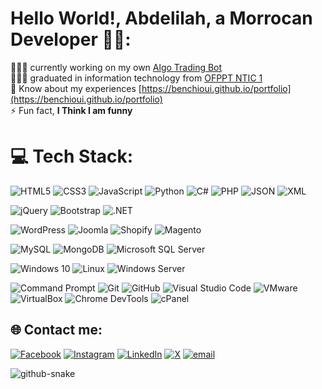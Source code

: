 # Hello World!, Abdelilah, a Morrocan Developer 👋🏼:
👨🏼‍💻 currently working on my own <a href="https://t.me/AbbncFreqtradeBot" target="_blank">Algo Trading Bot</a><br> 
👨🏼‍🎓 graduated in information technology from <a href="https://www.linkedin.com/company/istantic-cfmoti/?originalSubdomain=ma" target="_blank">OFPPT NTIC 1</a><br> 
📄 Know about my experiences [https://benchioui.github.io/portfolio](https://benchioui.github.io/portfolio)<br>
⚡ Fun fact, **I Think I am funny**

# 💻 Tech Stack:
![HTML5](https://img.shields.io/badge/html5-%23E34F26.svg?style=for-the-badge&logo=html5&logoColor=white)
![CSS3](https://img.shields.io/badge/css3-%231572B6.svg?style=for-the-badge&logo=css3&logoColor=white)
![JavaScript](https://img.shields.io/badge/javascript-%23323330.svg?style=for-the-badge&logo=javascript&logoColor=%23F7DF1E)
![Python](https://img.shields.io/badge/python-3670A0?style=for-the-badge&logo=python&logoColor=ffdd54)
![C#](https://img.shields.io/badge/c%23-%23239120.svg?style=for-the-badge&logo=csharp&logoColor=white)
![PHP](https://img.shields.io/badge/php-%23777BB4.svg?style=for-the-badge&logo=php&logoColor=white)
![JSON](https://img.shields.io/badge/json-%23000000.svg?style=for-the-badge&logo=json&logoColor=white)
![XML](https://img.shields.io/badge/xml-%23ff6600.svg?style=for-the-badge&logo=xml&logoColor=white)

![jQuery](https://img.shields.io/badge/jquery-%230769AD.svg?style=for-the-badge&logo=jquery&logoColor=white)
![Bootstrap](https://img.shields.io/badge/bootstrap-%23563D7C.svg?style=for-the-badge&logo=bootstrap&logoColor=white)
![.NET](https://img.shields.io/badge/.NET-512BD4?style=for-the-badge&logo=dotnet&logoColor=white)

![WordPress](https://img.shields.io/badge/wordpress-%2321759b.svg?style=for-the-badge&logo=wordpress&logoColor=white)
![Joomla](https://img.shields.io/badge/joomla-%230091BD.svg?style=for-the-badge&logo=joomla&logoColor=white)
![Shopify](https://img.shields.io/badge/shopify-%237AB55C.svg?style=for-the-badge&logo=shopify&logoColor=white)
![Magento](https://img.shields.io/badge/magento-%23EE672F.svg?style=for-the-badge&logo=magento&logoColor=white)

![MySQL](https://img.shields.io/badge/mysql-4479A1.svg?style=for-the-badge&logo=mysql&logoColor=white)
![MongoDB](https://img.shields.io/badge/MongoDB-%234ea94b.svg?style=for-the-badge&logo=mongodb&logoColor=white)
![Microsoft SQL Server](https://img.shields.io/badge/sql%20server-%23CC2927.svg?style=for-the-badge&logo=microsoftsqlserver&logoColor=white)

![Windows 10](https://img.shields.io/badge/windows%2010-%230078D6.svg?style=for-the-badge&logo=windows&logoColor=white)
![Linux](https://img.shields.io/badge/linux-%23FCC624.svg?style=for-the-badge&logo=linux&logoColor=black)
![Windows Server](https://img.shields.io/badge/windows%20server-%230078D6.svg?style=for-the-badge&logo=windows&logoColor=white)

![Command Prompt](https://img.shields.io/badge/CMD-%23000000.svg?style=for-the-badge&logo=windows&logoColor=white)
![Git](https://img.shields.io/badge/git-%23F05033.svg?style=for-the-badge&logo=git&logoColor=white)
![GitHub](https://img.shields.io/badge/github-%23121011.svg?style=for-the-badge&logo=github&logoColor=white)
![Visual Studio Code](https://img.shields.io/badge/vscode-%23007ACC.svg?style=for-the-badge&logo=visual-studio-code&logoColor=white)
![VMware](https://img.shields.io/badge/vmware-%23007DC6.svg?style=for-the-badge&logo=vmware&logoColor=white)
![VirtualBox](https://img.shields.io/badge/virtualbox-%230065C2.svg?style=for-the-badge&logo=virtualbox&logoColor=white)
![Chrome DevTools](https://img.shields.io/badge/Chrome%20DevTools-%234285F4.svg?style=for-the-badge&logo=google-chrome&logoColor=white)
![cPanel](https://img.shields.io/badge/cPanel-%23FF6C2C.svg?style=for-the-badge&logo=cpanel&logoColor=white)



## 🌐 Contact me:
[![Facebook](https://img.shields.io/badge/Facebook-%231877F2.svg?logo=Facebook&logoColor=white)](https://facebook.com/ABenchioui) [![Instagram](https://img.shields.io/badge/Instagram-%23E4405F.svg?logo=Instagram&logoColor=white)](https://instagram.com/ab.bnc) [![LinkedIn](https://img.shields.io/badge/LinkedIn-%230077B5.svg?logo=linkedin&logoColor=white)](https://linkedin.com/in/abdelilah-benchioui/) [![X](https://img.shields.io/badge/X-black.svg?logo=X&logoColor=white)](https://x.com/abdelbenchioui) [![email](https://img.shields.io/badge/Email-D14836?logo=gmail&logoColor=white)](mailto:contact.benchioui@gmail.com) 

<picture>
  <source media="(prefers-color-scheme: dark)" srcset="https://raw.githubusercontent.com/tobiasmeyhoefer/tobiasmeyhoefer/output/github-snake-dark.svg" />
  <source media="(prefers-color-scheme: light)" srcset="https://raw.githubusercontent.com/tobiasmeyhoefer/tobiasmeyhoefer/output/github-snake.svg" />
  <img alt="github-snake" src="https://raw.githubusercontent.com/tobiasmeyhoefer/tobiasmeyhoefer/output/github-snake.svg" />
</picture>
